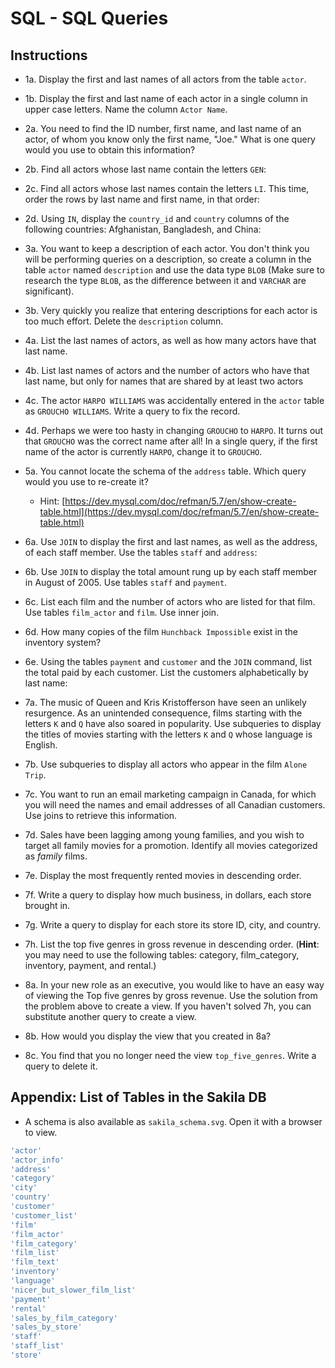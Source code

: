 # SQL - SQL Queries

## Instructions

* 1a. Display the first and last names of all actors from the table `actor`.

* 1b. Display the first and last name of each actor in a single column in upper case letters. Name the column `Actor Name`.

* 2a. You need to find the ID number, first name, and last name of an actor, of whom you know only the first name, "Joe." What is one query would you use to obtain this information?

* 2b. Find all actors whose last name contain the letters `GEN`:

* 2c. Find all actors whose last names contain the letters `LI`. This time, order the rows by last name and first name, in that order:

* 2d. Using `IN`, display the `country_id` and `country` columns of the following countries: Afghanistan, Bangladesh, and China:

* 3a. You want to keep a description of each actor. You don't think you will be performing queries on a description, so create a column in the table `actor` named `description` and use the data type `BLOB` (Make sure to research the type `BLOB`, as the difference between it and `VARCHAR` are significant).

* 3b. Very quickly you realize that entering descriptions for each actor is too much effort. Delete the `description` column.

* 4a. List the last names of actors, as well as how many actors have that last name.

* 4b. List last names of actors and the number of actors who have that last name, but only for names that are shared by at least two actors

* 4c. The actor `HARPO WILLIAMS` was accidentally entered in the `actor` table as `GROUCHO WILLIAMS`. Write a query to fix the record.

* 4d. Perhaps we were too hasty in changing `GROUCHO` to `HARPO`. It turns out that `GROUCHO` was the correct name after all! In a single query, if the first name of the actor is currently `HARPO`, change it to `GROUCHO`.

* 5a. You cannot locate the schema of the `address` table. Which query would you use to re-create it?

  * Hint: [https://dev.mysql.com/doc/refman/5.7/en/show-create-table.html](https://dev.mysql.com/doc/refman/5.7/en/show-create-table.html)

* 6a. Use `JOIN` to display the first and last names, as well as the address, of each staff member. Use the tables `staff` and `address`:

* 6b. Use `JOIN` to display the total amount rung up by each staff member in August of 2005. Use tables `staff` and `payment`.

* 6c. List each film and the number of actors who are listed for that film. Use tables `film_actor` and `film`. Use inner join.

* 6d. How many copies of the film `Hunchback Impossible` exist in the inventory system?

* 6e. Using the tables `payment` and `customer` and the `JOIN` command, list the total paid by each customer. List the customers alphabetically by last name:

* 7a. The music of Queen and Kris Kristofferson have seen an unlikely resurgence. As an unintended consequence, films starting with the letters `K` and `Q` have also soared in popularity. Use subqueries to display the titles of movies starting with the letters `K` and `Q` whose language is English.

* 7b. Use subqueries to display all actors who appear in the film `Alone Trip`.

* 7c. You want to run an email marketing campaign in Canada, for which you will need the names and email addresses of all Canadian customers. Use joins to retrieve this information.

* 7d. Sales have been lagging among young families, and you wish to target all family movies for a promotion. Identify all movies categorized as _family_ films.

* 7e. Display the most frequently rented movies in descending order.

* 7f. Write a query to display how much business, in dollars, each store brought in.

* 7g. Write a query to display for each store its store ID, city, and country.

* 7h. List the top five genres in gross revenue in descending order. (**Hint**: you may need to use the following tables: category, film_category, inventory, payment, and rental.)

* 8a. In your new role as an executive, you would like to have an easy way of viewing the Top five genres by gross revenue. Use the solution from the problem above to create a view. If you haven't solved 7h, you can substitute another query to create a view.

* 8b. How would you display the view that you created in 8a?

* 8c. You find that you no longer need the view `top_five_genres`. Write a query to delete it.

## Appendix: List of Tables in the Sakila DB

* A schema is also available as `sakila_schema.svg`. Open it with a browser to view.

```sql
'actor'
'actor_info'
'address'
'category'
'city'
'country'
'customer'
'customer_list'
'film'
'film_actor'
'film_category'
'film_list'
'film_text'
'inventory'
'language'
'nicer_but_slower_film_list'
'payment'
'rental'
'sales_by_film_category'
'sales_by_store'
'staff'
'staff_list'
'store'
```
